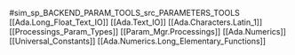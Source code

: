 #sim_sp_BACKEND_PARAM_TOOLS_src_PARAMETERS_TOOLS
[[Ada.Long_Float_Text_IO]]
[[Ada.Text_IO]]
[[Ada.Characters.Latin_1]]
[[Processings_Param_Types]]
[[Param_Mgr.Processings]]
[[Ada.Numerics]]
[[Universal_Constants]]
[[Ada.Numerics.Long_Elementary_Functions]]
